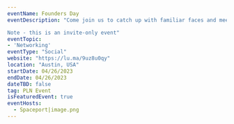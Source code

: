 ```yaml
---
eventName: Founders Day
eventDescription: "Come join us to catch up with familiar faces and meet fellow Founders in the Protocol Labs Network! This is a great opportunity to connect before Consensus to talk all things Web3 over food and drinks.

Note - this is an invite-only event"
eventTopic:
- 'Networking'
eventType: "Social"
website: "https://lu.ma/9uz8u0qy"
location: "Austin, USA"
startDate: 04/26/2023
endDate: 04/26/2023
dateTBD: false
tag: PLN Event
isFeaturedEvent: true
eventHosts:
  - Spaceport|image.png
---
```

